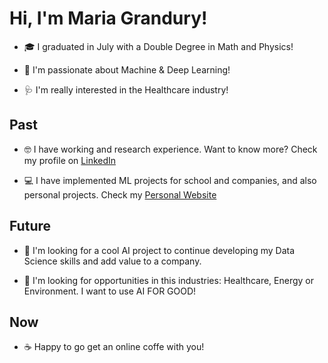 # Hi, I'm Maria Grandury!

- 🎓 I graduated in July with a Double Degree in Math and Physics!

- 🤗 I'm passionate about Machine & Deep Learning!

- 🩺 I'm really interested in the Healthcare industry!


## Past 

- 🤓 I have working and research experience. Want to know more? Check my profile on [LinkedIn](https://www.linkedin.com/in/mariagrandury/)

- 💻 I have implemented ML projects for school and companies, and also personal projects. Check my [Personal Website](https://www.mariagrandury/github.io/)

<!--
🎨 I think that data visualization is a really interesting field: Check my profile on [Tableau](https://public.tableau.com/profile/maria.grandury#!/)

HackerRank
//-->


## Future

- 🌺 I'm looking for a cool AI project to continue developing my Data Science skills and add value to a company.

- 💚 I'm looking for opportunities in this industries: Healthcare, Energy or Environment. I want to use AI FOR GOOD!


## Now

- ☕️ Happy to go get an online coffe with you!
